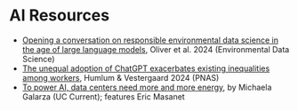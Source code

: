 # AI Resources

- [Opening a conversation on responsible environmental data science in the age of large language models](https://www.cambridge.org/core/journals/environmental-data-science/article/opening-a-conversation-on-responsible-environmental-data-science-in-the-age-of-large-language-models/95FD09526541A19436F3A18ADE332953), Oliver et al. 2024 (Environmental Data Science)
- [The unequal adoption of ChatGPT exacerbates existing inequalities among workers](https://www.pnas.org/doi/10.1073/pnas.2414972121), Humlum & Vestergaard 2024 (PNAS)
- [To power AI, data centers need more and more energy](https://news.ucsb.edu/2025/021835/power-ai-data-centers-need-more-and-more-energy?utm_source=newsletter&utm_medium=email&utm_content=To%20power%20AI%2C%20data%20centers%20need%20more%20and%20more%20energy&utm_campaign=April%2017%2C%202025), by Michaela Galarza (UC Current); features Eric Masanet
